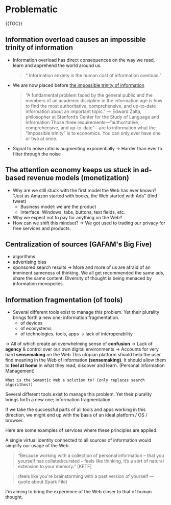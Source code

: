 # Problematic

{{TOC}}

## Information overload causes an impossible trinity of information
- Information overload has direct consequences on the way we read, learn and apprehend the world around us.
    > “ Information anxiety is the human cost of information overload.”
- We are now placed before [the impossible trinity of information](http://qz.com/480741/this-free-online-encyclopedia-has-achieved-what-wikipedia-can-only-dream-of/http://qz.com/480741/this-free-online-encyclopedia-has-achieved-what-wikipedia-can-only-dream-of/http://qz.com/480741/this-free-online-encyclopedia-has-achieved-what-wikipedia-can-only-dream-of/)

    > “A fundamental problem faced by the general public and the members of an academic discipline in the information age is how to find the most authoritative, comprehensive, and up-to-date information about an important topic.” 
    — Edward Zalta, philosopher at Stanford’s Center for the Study of Language and Information
Those three requirements—”authoritative, comprehensive, and up-to-date”—are to information what the “impossible trinity” is to economics. You can only ever have one or two at once.
- Signal to noise ratio is augmenting exponentially
→ Harder than ever to filter through the noise 

## The attention economy keeps us stuck in  ad-based revenue models (monetization)
- Why are we still stuck with the first model the Web has ever known?
"Just as Amazon started with books, the Web started with Ads" (find tweet)
    - Business model: we are the product
    - Interface: Windows, tabs, buttons, text fields,  etc.
- Why we expect not to pay for anything on the Web?
- How can we shift this mindset?
→ We got used to trading our privacy for free services and products.

## Centralization of sources (GAFAM's Big Five) 
- algorithms
- advertising bias
- sponsored search results
→ More and more of us are afraid of an imminent sameness of thinking. We all get recommended the same ads, share the same content. Diversity of thought is being menaced by information monopolies.

## Information fragmentation (of tools)
- Several different tools exist to manage this problem. Yet their plurality brings forth a new one; information fragmentation.
    - of devices
    - of ecosystems
    - of technologies, tools, apps
→ lack of interoperability

→ All of which create an overwhelming sense of **confusion**
→ Lack of **agency** & control over our own digital environments
→ Accounts for very hard **sensemaking** on the Web
This utopian platform should help the user find meaning in the Web of information **(sensemaking)**. It should allow them to **feel at home** in what they read, discover and learn. (Personal Information Management)

	What is the Semantic Web a solution to? (only replaces search algorithms?)

<!--segue-->

Several different tools exist to manage this problem. Yet their plurality brings forth a new one; information fragmentation.

If we take the successful parts of all tools and apps working in this direction, we might end up with the basis of an ideal platform / OS / browser.

Here are some examples of services where these principles are applied.

A single virtual identity connected to all sources of information would simplify our usage of the Web.

> “Because working with a collection of personal information – that you yourself has collated/curated – feels like thinking, it’s a sort of natural extension to your memory.” 
[KFTF]

> (feels like you're brainstorming with a past version of yourself — quote about Spark File)

I'm aiming to bring the experience of the Web closer to that of human thought.

<!--segue-->